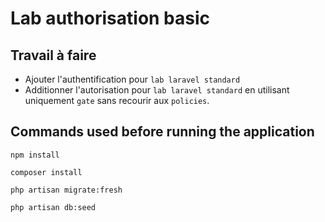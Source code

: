 # Lab authorisation basic

## Travail à faire

* Ajouter l'authentification pour `lab laravel standard`
* Additionner l'autorisation pour `lab laravel standard` en utilisant uniquement `gate` sans recourir aux `policies`.


## Commands used before running the application

```shell
npm install
```

```shell
composer install
```

```shell
php artisan migrate:fresh
```

```shell
php artisan db:seed
```
